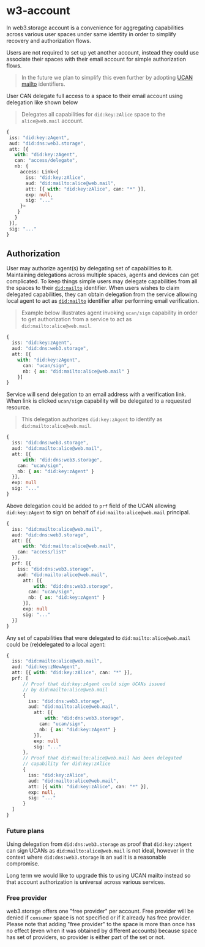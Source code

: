 # w3-account

In web3.storage account is a convenience for aggregating capabilities across various user spaces under same identity in order to simplify recovery and authorization flows.

Users are not required to set up yet another account, instead they could use associate their spaces with their email account for simple authorization flows.

> In the future we plan to simplify this even further by adopting [UCAN mailto][] identifiers.

User CAN delegate full access to a space to their email account using delegation like shown below

> Delegates all capabilities for `did:key:zAlice` space to the `alice@web.mail` account.

 ```ts
{
  iss: "did:key:zAgent",
  aud: "did:dns:web3.storage",
  att: [{
    with: "did:key:zAgent",
    can: "access/delegate",
    nb: {
      access: Link<{
        iss: "did:key:zAlice",
        aud: "did:mailto:alice@web.mail",
        att: [{ with: "did:key:zAlice", can: "*" }],
        exp: null,
        sig: "..."
      }>
     }
    }
  }],
  sig: "..."
}
```
 
## Authorization

User may authorize agent(s) by delegating set of capabilities to it. Maintaining delegations across multiple spaces, agents and devices can get complicated. To keep things simple users may delegate capabilities from all the spaces to their [`did:mailto`][] identifier. When users wishes to claim delegated capabilities, they can obtain delegation from the service allowing local agent to act as [`did:mailto`][] identifier after performing email verification.

> Example below illustrates agent invoking `ucan/sign` capability in order to get authorization from a service to act as `did:mailto:alice@web.mail`.

```ts
{
  iss: "did:key:zAgent",
  aud: "did:dns:web3.storage",
  att: [{
    with: "did:key:zAgent",
	  can: "ucan/sign",
	  nb: { as: "did:mailto:alice@web.mail" }
	}]
}
```

Service will send delegation to an email address with a verification link. When link is clicked `ucan/sign` capability will be delegated to a requested resource.

> This delegation authorizes `did:key:zAgent` to identify as `did:mailto:alice@web.mail`.

```ts
{
  iss: "did:dns:web3.storage",
  aud: "did:mailto:alice@web.mail",
  att: [{
	  with: "did:dns:web3.storage",
    can: "ucan/sign",
    nb: { as: "did:key:zAgent" }
  }],
  exp: null
  sig: "..."
}
```

Above delegation could be added to `prf` field of the UCAN allowing `did:key:zAgent` to sign on behalf of `did:mailto:alice@web.mail` principal.

```ts
{
  iss: "did:mailto:alice@web.mail",
  aud: "did:dns:web3.storage",
  att: [{
	  with: "did:mailto:alice@web.mail",
    can: "access/list"
  }],
  prf: [{
    iss: "did:dns:web3.storage",
    aud: "did:mailto:alice@web.mail",
	  att: [{
		  with: "did:dns:web3.storage",
	    can: "ucan/sign",
	    nb: { as: "did:key:zAgent" }
	  }],
	  exp: null
	  sig: "..."
  }]
}
```


Any set of capabilities that were delegated to `did:mailto:alice@web.mail` could be (re)delegated to a local agent:

```ts
{
  iss: "did:mailto:alice@web.mail",
  aud: "did:key:zNewAgent",
  att: [{ with: "did:key:zAlice", can: "*" }],
  prf: [
	  // Proof that did:key:zAgent could sign UCANs issued
	  // by did:mailto:alice@web.mail
	  {
	    iss: "did:dns:web3.storage",
	    aud: "did:mailto:alice@web.mail",
		  att: [{
			  with: "did:dns:web3.storage",
		    can: "ucan/sign",
		    nb: { as: "did:key:zAgent" }
		  }],
		  exp: null
		  sig: "..."
	  },
	  // Proof that did:mailto:alice@web.mail has been delegated
	  // capability for did:key:zAlice
	  {
	    iss: "did:key:zAlice",
	    aud: "did:mailto:alice@web.mail",
	    att: [{ with: "did:key:zAlice", can: "*" }],
	    exp: null,
	    sig: "..."
	  }
  ]
}
```

### Future plans

Using delegation from `did:dns:web3.storage` as proof that `did:key:zAgent` can sign UCANs as `did:mailto:alice@web.mail` is not ideal, however in the context where `did:dns:web3.storage` is an `aud` it is a reasonable compromise.

Long term we would like to upgrade this to using UCAN mailto instead so that account authorization is universal across various services.

### Free provider

web3.storage offers one "free provider" per account. Free provider will be denied if `consumer` space is not specified or if it already has free provider. Please note that adding "free provider" to the space is more than once has no effect (even when it was obtained by different accounts) because space has set of providers, so provider is either part of the set or not.

[UCAN mailto]:https://github.com/ucan-wg/ucan-mailto/
[`did:mailto`]:https://github.com/ucan-wg/did-mailto/